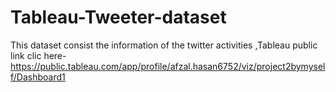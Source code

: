 # Tableau-Tweeter-dataset
This dataset consist the information of the twitter activities ,Tableau public link clic here-https://public.tableau.com/app/profile/afzal.hasan6752/viz/project2bymyself/Dashboard1
